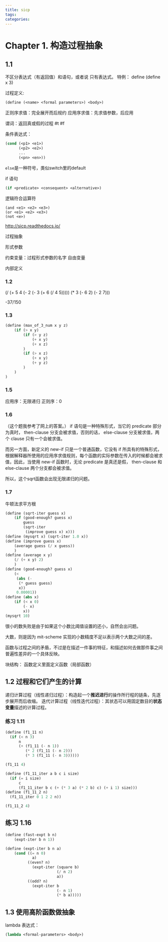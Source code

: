 ```yaml
---
title: sicp
tags:
categories:
---
```


# Chapter 1. 构造过程抽象

## 1.1 

不区分表达式（有返回值）和语句，或者说 只有表达式。
特例：
define
(define x 3)

过程定义:
```lisp
(define (<name> <formal parameters>) <body>)
```

正则序求值：完全展开而后规约
应用序求值：先求值参数，后应用

谓词：返回真或假的过程
#t
#f

条件表达式：
```lisp
(cond (<p1> <e1>)
      (<p2> <e2>)
      ...
      (<pn> <en>))
```
`else`是一种符号，类似switch里的default

if 语句
```lisp
(if <predicate> <consequent> <alternative>)
```

逻辑符合运算符
```
(and <e1> <e2> <e3>)
(or <e1> <e2> <e3>)
(not <e>)
```

http://sicp.readthedocs.io/

过程抽象

形式参数

约束变量：过程形式参数的名字
自由变量

内部定义


### 1.2

(/ (+ 5 4 (- 2 (- 3 (+ 6 (/ 4 5))))) (* 3 (- 6 2) (- 2 7)))

-37/150

### 1.3

```lisp
(define (max_of_3_num x y z)
    (if (> x y)
        (if (> y z)
            (+ x y)
            (+ x z)
        )
        (if (> x z)
            (+ x y)
            (+ y z)
        )
    )
)
```

### 1.5

应用序：无限递归
正则序：0

### 1.6

（这个题我参考了网上的答案。）
if 语句是一种特殊形式，当它的 predicate 部分为真时， then-clause 分支会被求值，否则的话， else-clause 分支被求值，两个 clause 只有一个会被求值。

而另一方面，新定义的 new-if 只是一个普通函数，它没有 if 所具有的特殊形式，根据解释器所使用的应用序求值规则，每个函数的实际参数在传入的时候都会被求值，因此，当使用 new-if 函数时，无论 predicate 是真还是假， then-clause 和 else-clause 两个分支都会被求值。

所以，这个sqrt函数会出现无限递归的问题。

### 1.7

牛顿法求平方根

```lisp
(define (sqrt-iter guess x)
    (if (good-enough? guess x)
        guess
        (sqrt-iter
         (improve guess x) x)))
(define (mysqrt x) (sqrt-iter 1.0 x))
(define (improve guess x)
    (average guess (/ x guess))
    )
(define (average x y)
    (/ (+ x y) 2)
    )
(define (good-enough? guess x)
    (<
     (abs (-
      (* guess guess)
      x))
     0.00001))
(define (abs x)
    (if (< x 0)
        (- x)
        x))
(mysqrt 10)
```

很小的数失败是由于如果这个小数比阈值设置的还小，自然会出问题。

大数，则是因为 mit-scheme 实现的小数精度不足以表示两个大数之间的差。

函数与过程之间的矛盾，不过是在描述一件事的特征，和描述如何去做那件事之间普遍性差异的一个具体反映。

块结构：
函数定义里面定义函数（局部函数）

## 1.2 过程和它们产生的计算

递归计算过程（线性递归过程）：构造起一个**推迟进行**的操作所行程的链条，先逐步展开而后收缩。
迭代计算过程（线性迭代过程）：其状态可以用固定数目的**状态变量**描述的计算过程。

### 练习 1.11

```lisp
(define (f1_11 n)
  (if (< n 3)
      n
      (+ (f1_11 (- n 1))
         (* 2 (f1_11 (- n 2)))
         (* 3 (f1_11 (- n 3))))))

(f1_11 4)

(define (f1_11_iter a b c i size)
  (if (= i size)
      c
      (f1_11_iter b c (+ (* 3 a) (* 2 b) c) (+ i 1) size)))
(define (f1_11_2 n)
  (f1_11_iter 0 1 2 2 n))

(f1_11_2 4)
```

## 练习 1.16
```lisp
(define (fast-expt b n)
    (expt-iter b n 1))

(define (expt-iter b n a)
    (cond ((= n 0)
            a)
          ((even? n)
            (expt-iter (square b)
                       (/ n 2)
                       a))
          ((odd? n)
            (expt-iter b
                       (- n 1)
                       (* b a)))))
```

## 1.3 使用高阶函数做抽象

lambda 表达式：
```lisp
(lambda <formal-parameters> <body>)
```
